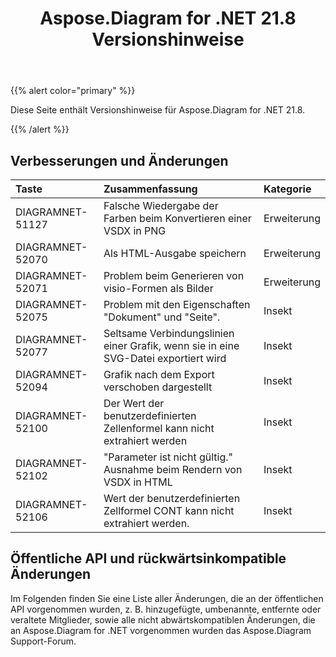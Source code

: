 ﻿---
title: Aspose.Diagram for .NET 21.8 Versionshinweise
type: docs
weight: 5
url: /de/net/aspose-diagram-for-net-21-8-release-notes/
---
{{% alert color="primary" %}} 

Diese Seite enthält Versionshinweise für Aspose.Diagram for .NET 21.8.

{{% /alert %}} 
## **Verbesserungen und Änderungen**

|**Taste**|**Zusammenfassung**|**Kategorie**|
|:- |:- |:- |
|DIAGRAMNET-51127|Falsche Wiedergabe der Farben beim Konvertieren einer VSDX in PNG|Erweiterung|
|DIAGRAMNET-52070|Als HTML-Ausgabe speichern|Erweiterung|
|DIAGRAMNET-52071|Problem beim Generieren von visio-Formen als Bilder|Erweiterung|
|DIAGRAMNET-52075|Problem mit den Eigenschaften "Dokument" und "Seite".|Insekt|
|DIAGRAMNET-52077|Seltsame Verbindungslinien einer Grafik, wenn sie in eine SVG-Datei exportiert wird|Insekt|
|DIAGRAMNET-52094|Grafik nach dem Export verschoben dargestellt|Insekt|
|DIAGRAMNET-52100|Der Wert der benutzerdefinierten Zellenformel kann nicht extrahiert werden|Insekt|
|DIAGRAMNET-52102|"Parameter ist nicht gültig." Ausnahme beim Rendern von VSDX in HTML|Insekt|
|DIAGRAMNET-52106|Wert der benutzerdefinierten Zellformel CONT kann nicht extrahiert werden.|Insekt|

## **Öffentliche API und rückwärtsinkompatible Änderungen**
Im Folgenden finden Sie eine Liste aller Änderungen, die an der öffentlichen API vorgenommen wurden, z. B. hinzugefügte, umbenannte, entfernte oder veraltete Mitglieder, sowie alle nicht abwärtskompatiblen Änderungen, die an Aspose.Diagram for .NET vorgenommen wurden das Aspose.Diagram Support-Forum.






